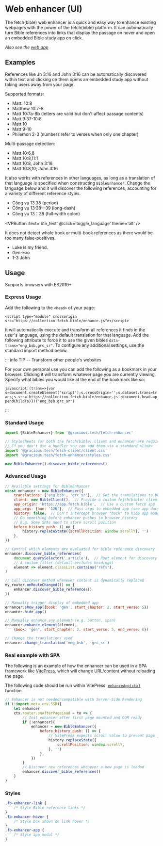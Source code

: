 
<script lang='ts' setup>

import {ref, onMounted} from 'vue'


function get_btn_text(){
    return self.fetch_enhancer?._translations[0] === 'vie_vcb' ? "Change to English" : "Change to Vietnamese"
}

// Avoid executing for SSR
const btn_text = ref('')
onMounted(() => {
    btn_text.value = get_btn_text()
})

const toggle_language = () => {
    const new_trans = self.fetch_enhancer._translations[0] === 'vie_vcb' ? ['eng_bsb', 'grc_sr'] : ['vie_vcb']
    self.fetch_enhancer.change_translation(...new_trans)
    self.fetch_enhancer.discover_bible_references(document.querySelector('.vp-doc'))
    btn_text.value = get_btn_text()
}

</script>


# Web enhancer (UI)

The fetch(bible) web enhancer is a quick and easy way to enhance existing webpages with the power of the fetch(bible) platform. It can automatically turn Bible references into links that display the passage on hover and open an embedded Bible study app on click.

_Also see the [web app](/access/app/)_


## Examples

References like Jn 3:16 and John 3:16 can be automatically discovered within text and clicking on them opens an embedded study app without taking users away from your page.

Supported formats:

 * Matt. 10:8
 * Matthew 10:7-8
 * Matt 10:7a-8b (letters are valid but don't affect passage contents)
 * Matt 9:37-10:8
 * Matt 10
 * Matt 9-10
 * Philemon 2-3  (numbers refer to verses when only one chapter)

Multi-passage detection:

 * Matt 10:6,8
 * Matt 10:8,11:1
 * Matt 10:8, John 3:16
 * Matt 10:8,10; John 3:16

It also works with references in other languages, as long as a translation of that language is specified when constructing `BibleEnhancer`. Change the language below and it will discover the following references, accounting for a variety of different reference styles.

 * Công vụ 13.38    (period)
 * Công vụ 13:38&mdash;39 (long-dash)
 * Công vụ 13：38   (full-width colon)

<VPButton :text='btn_text' @click='toggle_language' theme='alt' />

It does not detect whole book or multi-book references as there would be too many false-positives.

 * Luke is my friend.
 * Gen-Exo
 * 1-3 John


## Usage

Supports browsers with ES2019+


### Express Usage

Add the following to the `<head>` of your page:

`<script type="module" crossorigin src="https://collection.fetch.bible/enhance.js"></script>`

It will automatically execute and transform all references it finds in the user's language, using the default translation for that language. Add the following attribute to force it to use the given bibles `data-trans="eng_bsb,grc_sr"`. To configure any additional settings, use the standard import method below.

::: info TIP -- Transform other people's websites

For your own personal use you can add the following as a bookmark in your browser. Clicking it will transform whatever page you are currently viewing. Specify what bibles you would like at the end of the bookmark like so:

`javascript:(trans=>{var s=document.createElement('script');s.crossOrigin='';s.dataset.trans=trans;s.src='https://collection.fetch.bible/enhance.js';document.head.appendChild(s)})("eng_bsb,grc_sr")`

:::


### Standard Usage

```js
import {BibleEnhancer} from '@gracious.tech/fetch-enhancer'

// Stylesheets for both the fetch(bible) client and enhancer are required
// If you don't use a bundler you can add them via a standard <link>
import '@gracious.tech/fetch-client/client.css'
import '@gracious.tech/fetch-enhancer/styles.css'

new BibleEnhancer().discover_bible_references()

```

### Advanced Usage

```js
// Available settings for BibleEnhancer
const enhancer = new BibleEnhancer({
    translations: ['eng_bsb', 'grc_sr'],  // Set the translations to be used
    client: new BibleClient(),  // Provide a custom fetch(bible) client
    app_origin: 'https://app.fetch.bible',  // Use a custom fetch app
    app_args: {hue: '120'},  // Pass args to embedded app (see app docs)
    history: false,  // Don't intercept browser "back" to hide app modal
    // Do something before enhancer pushes to browser history
    // E.g. Some SPAs need to store scroll position
    before_history_push: () => {
        history.replaceState({scrollPosition: window.scrollY}, '')
    },
})

// Control which elements are evaluated for bible reference discovery
enhancer.discover_bible_references(
    document.querySelector('.article'),  // Root element for discovery
    // A custom filter (default excludes headings)
    element => element.classList.contains('refs'),
)

// Call discover method whenever content is dynamically replaced
my_router.onRouteChanged(() => {
    enhancer.discover_bible_references()
})

// Manually trigger display of embedded app
enhancer.show_app({book: 'gen', start_chapter: 2, start_verse: 5})
enhancer.hide_app()

// Manually enhance any element (e.g. button, span)
enhancer.enhance_element(element,
    {book: 'gen', start_chapter: 2, start_verse: 5, end_verse: 6})

// Change the translations used
enhancer.change_translation('eng_bsb', 'grc_sr')

```

### Real example with SPA

The following is an example of how the enhancer can be used in a SPA framework like [VitePress](https://vitepress.dev/), which will change URL/content without reloading the page.

The following code should be run within VitePress' [`enhanceApp(ctx)`](https://vitepress.dev/guide/custom-theme) function.

```js
// Enhancer is not needed/compatible with Server-Side Rendering
if (!import.meta.env.SSR){
    let enhancer
    ctx.router.onAfterPageLoad = to => {
        // Init enhancer after first page mounted and DOM ready
        if (!enhancer){
            enhancer = new BibleEnhancer({
                before_history_push: () => {
                    // VitePress expects scroll value to prevent page jump
                    history.replaceState({
                        scrollPosition: window.scrollY,
                    }, '')
                },
            })
        }
        // Discover new references whenever a new page is loaded
        enhancer.discover_bible_references()
    }
}
```


### Styles

```css
.fb-enhancer-link {
    /* Style Bible reference links */
}
.fb-enhancer-hover {
    /* Style box shown on link hover */
}
.fb-enhancer-app {
    /* Style app modal */
}

```
